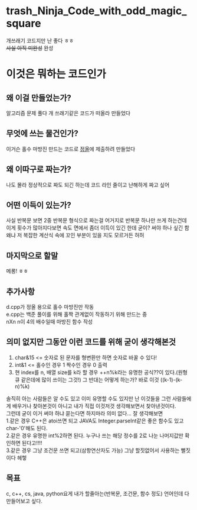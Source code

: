 # trash_Ninja_Code_with_odd_magic_square
개쓰래기 코드지만 난 좋다 ㅎㅎ<br>
~~사실 아직 미완성~~ 완성<br>
# 이것은 뭐하는 코드인가
## 왜 이걸 만들었는가?
알고리즘 문제 풀다 개 쓰래기같은 코드가 떠올라 만들었다
## 무엇에 쓰는 물건인가?
이거슨 홀수 마방진 만드는 코드로 [정올](http://jungol.co.kr/bbs/board.php?bo_table=pbank&wr_id=1338&sca=2020)에 제출하려 만들었다
## 왜 이따구로 짜는가?
나도 몰라 정상적으로 짜도 되긴 하는데 코드 라인 줄이고 난해하게 짜고 싶어
## 어떤 이득이 있는가?
사실 반복문 보면 2중 반복문 형식으로 짜는걸 어거지로 반복문 하나만 쓰게 하는건데 이게 횟수가 많아지다보면 속도 면에서 좀더 이득이 있긴 한데 굳이? 써야 하나 싶긴 함 왜냐 저 복잡한 계산식 속에 꼬인 부분이 있을 지도 모르거든 허허
## 마지막으로 할말
메롱! ㅎㅎ
## 추가사항
d.cpp가 정올 용으로 홀수 마방진만 작동<br>
e.cpp는 백준 풀이를 위해 홀짝 관계없이 작동하기 위해 만드는 중  
nXn n이 4의 배수일때 마방진 함수 작성

## 의미 없지만 그동안 이런 코드를 위해 굳이 생각해본것
1. char&15 <= 숫자로 된 문자를 형변환만 하면 숫자로 바꿀 수 있다!  
2. int&1 <= 홀수인 경우 1 짝수인 경우 0 출력  
3. 현 index를 n, 배열 size를 k라 할 경우 ++n%k라는 유명한 공식??이 있다.(원형큐 같은데에 많이 쓰이는 그것!)  그 반대는 어떻게 하는가? 바로 이것 ((k-1)-(k-n)%k)


솔직히 아는 사람들은 알 수도 있고 이미 유명할 수도 있지만 난 이것들을 그런 사람들에게 배우거나 찾아본것이 아니고 내가 직접 이것저것 생각해보면서 찾아낸것이다.  
그런데 굳이 이거 써야 하냐 묻는다면 하지마라 의미 없다... 잘 생각해보면  
1.같은 경우 C++은 atoi쓰면 되고 JAVA도 Integer.parseInt같은 좋은 함수도 있고 char-'0'해도 된다.  
2.같은 경우 유명한 int%2하면 된다. 누구나 쓰는 해당 정수를 2로 나눈 나머지값만 확인하면 된다고!!!!  
3.같은 경우 그냥 조건문 쓰면 되고(삼항연산자도 가능) 그냥 할짓없어서 사용하는 뻘짓이다 헤헿  
## 목표
c, c++, cs, java, python요게 내가 할줄아는(반복문, 조건문, 함수 정도) 언어인데 다 만들어보고 싶다.
